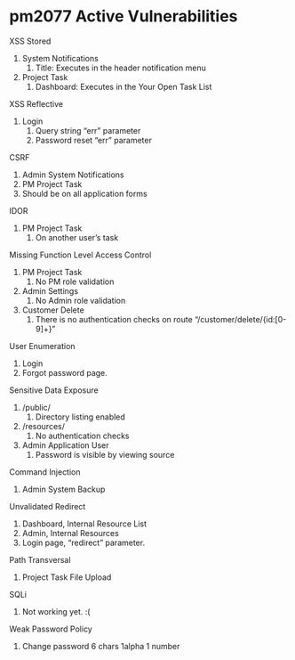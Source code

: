 # pm2077 Active Vulnerabilities


XSS Stored

1.	System Notifications
    1.	Title: Executes in the header notification menu
2.	Project Task
    1.	Dashboard: Executes in the Your Open Task List

XSS Reflective

1.	Login
    1.	Query string “err” parameter
    2.	Password reset “err” parameter

CSRF

1.	Admin System Notifications
2.	PM Project Task
3.	Should be on all application forms

IDOR

1.	PM Project Task
    1.	On another user’s task

Missing Function Level Access Control

1.	PM Project Task
    1.	No PM role validation
2.	Admin Settings
    1.	No Admin role validation
3.	Customer Delete
    1.	There is no authentication checks on route “/customer/delete/{id:[0-9]+}”

User Enumeration

1.	Login
2. Forgot password page.

Sensitive Data Exposure

1.	/public/
    1.	Directory listing enabled
2.	/resources/
    1.	No authentication checks
3.	Admin Application User
    1.	Password is visible by viewing source

Command Injection

1.	Admin System Backup

Unvalidated Redirect

1.	Dashboard, Internal Resource List
2.	Admin, Internal Resources
3.	Login page, “redirect” parameter.

Path Transversal

1.	Project Task File Upload

SQLi

1.	Not working yet.  :(

Weak Password Policy
1.	Change password 6 chars 1alpha 1 number

